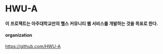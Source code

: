 # HWU-A

#### 이 프로젝트는 아주대학교만의 헬스 커뮤니티 웹 서비스를 개발하는 것을 목표로 한다. 

#### organization
https://github.com/HWU-A
